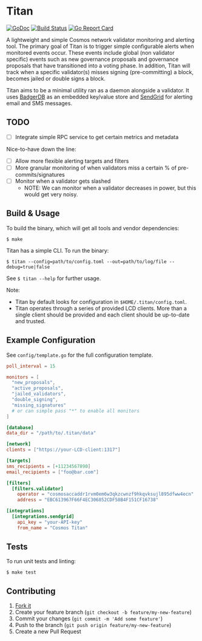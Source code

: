 # Titan

[![GoDoc](https://godoc.org/github.com/alexanderbez/titan?status.svg)](https://godoc.org/github.com/alexanderbez/titan)
[![Build Status](https://travis-ci.org/alexanderbez/titan.svg?branch=master)](https://travis-ci.org/alexanderbez/titan)
[![Go Report Card](https://goreportcard.com/badge/github.com/alexanderbez/titan)](https://goreportcard.com/report/github.com/alexanderbez/titan)

A lightweight and simple Cosmos network validator monitoring and alerting tool.
The primary goal of Titan is to trigger simple configurable alerts when monitored
events occur. These events include global (non validator specific) events such as new
governance proposals and governance proposals that have transitioned into a voting
phase. In addition, Titan will track when a specific validator(s) misses signing
(pre-committing) a block, becomes jailed or double signs a block.

Titan aims to be a minimal utility ran as a daemon alongside a validator. It uses
[BadgerDB](https://github.com/dgraph-io/badger) as an embedded key/value store
and [SendGrid](https://sendgrid.com/) for alerting email and SMS messages.

## TODO

- [ ] Integrate simple RPC service to get certain metrics and metadata

Nice-to-have down the line:

- [ ] Allow more flexible alerting targets and filters
- [ ] More granular monitoring of when validators miss a certain % of pre-commits/signatures
- [ ] Monitor when a validator gets slashed
  - NOTE: We can monitor when a validator decreases in power, but this would get
  very noisy.

## Build & Usage

To build the binary, which will get all tools and vendor dependencies:

```shell
$ make
```

Titan has a simple CLI. To run the binary:

```shell
$ titan --config=path/to/config.toml --out=path/to/log/file --debug=true|false
```

See `$ titan --help` for further usage.

Note:

- Titan by default looks for configuration in `$HOME/.titan/config.toml`.
- Titan operates through a series of provided LCD clients. More than a single
  client should be provided and each client should be up-to-date and trusted.

## Example Configuration

See `config/template.go` for the full configuration template.

```toml
poll_interval = 15

monitors = [
  "new_proposals",
  "active_proposals",
  "jailed_validators",
  "double_signing",
  "missing_signatures"
  # or can simple pass "*" to enable all monitors
]

[database]
data_dir = "/path/to/.titan/data"

[network]
clients = ["https://your-LCD-client:1317"]

[targets]
sms_recipients = [+11234567890]
email_recipients = ["foo@bar.com"]

[filters]
  [filters.validator]
    operator = "cosmosaccaddr1rvm0em6w3qkzcwnzf9hkqvksujl895dfww4ecn"
    address = "EBC613967F66F4EC306852CDF58B4F151CF16738"

[integrations]
  [integrations.sendgrid]
    api_key = "your-API-key"
    from_name = "Cosmos Titan"
```

## Tests

To run unit tests and linting:

```shell
$ make test
```

## Contributing

1. [Fork it](https://github.com/alexanderbez/titan/fork)
2. Create your feature branch (`git checkout -b feature/my-new-feature`)
3. Commit your changes (`git commit -m 'Add some feature'`)
4. Push to the branch (`git push origin feature/my-new-feature`)
5. Create a new Pull Request

